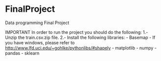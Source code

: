 # FinalProject
Data programming Final Project

IMPORTANT
In order to run the project you should do the following:
1.- Unzip the train.csv.zip file.
2.- Install the following libraries:
	- Basemap - If you have windows, please refer to http://www.lfd.uci.edu/~gohlke/pythonlibs/#shapely
	- matplotlib
	- numpy
	- pandas
	- sklearn